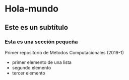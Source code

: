# Hola-mundo
## Este es un subtítulo
### Esta es una sección pequeña
Primer repositorio de Métodos Computacionales (2019-1)

* primer elemento de una lista
* segundo elemento
* tercer elemento
